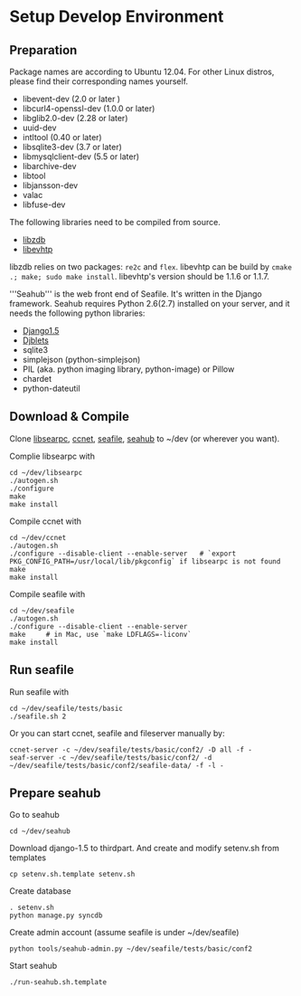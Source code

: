 # Setup Develop Environment

## Preparation ##

Package names are according to Ubuntu 12.04. For other Linux distros, please find their corresponding names yourself.

* libevent-dev  (2.0 or later )
* libcurl4-openssl-dev  (1.0.0 or later)
* libglib2.0-dev (2.28 or later)
* uuid-dev
* intltool (0.40 or later)
* libsqlite3-dev (3.7 or later)
* libmysqlclient-dev (5.5 or later)
* libarchive-dev
* libtool
* libjansson-dev
* valac
* libfuse-dev


The following libraries need to be compiled from source.

* [libzdb](http://www.tildeslash.com/libzdb/dist/libzdb-2.12.tar.gz)
* [libevhtp](https://github.com/ellzey/libevhtp/archive/1.1.6.zip)

libzdb relies on two packages: `re2c` and `flex`.
libevhtp can be build by `cmake .; make; sudo make install`.  libevhtp's version should be 1.1.6 or 1.1.7.

'''Seahub''' is the web front end of Seafile. It's written in the Django framework. Seahub requires Python 2.6(2.7) installed on your server, and it needs the following python libraries:

* [Django1.5](https://www.djangoproject.com/download/1.5.2/tarball/)
* [Djblets](https://github.com/djblets/djblets/tarball/release-0.6.14)
* sqlite3
* simplejson (python-simplejson)
* PIL (aka. python imaging library, python-image) or Pillow
* chardet
* python-dateutil

## Download & Compile

Clone [libsearpc](https://github.com/haiwen/libsearpc/), [ccnet](https://github.com/haiwen/ccnet/), [seafile](https://github.com/haiwen/seafile/), [seahub](https://github.com/haiwen/seahub/) to ~/dev (or wherever you want).

Complie libsearpc with

    cd ~/dev/libsearpc
    ./autogen.sh
    ./configure
    make
    make install

Compile ccnet with

    cd ~/dev/ccnet
    ./autogen.sh
    ./configure --disable-client --enable-server   # `export PKG_CONFIG_PATH=/usr/local/lib/pkgconfig` if libsearpc is not found
    make
    make install

Compile seafile with

    cd ~/dev/seafile
    ./autogen.sh
    ./configure --disable-client --enable-server
    make     # in Mac, use `make LDFLAGS=-liconv`
    make install
    

## Run seafile

Run seafile with

    cd ~/dev/seafile/tests/basic
    ./seafile.sh 2

Or you can start ccnet, seafile and fileserver manually by:

    ccnet-server -c ~/dev/seafile/tests/basic/conf2/ -D all -f -
    seaf-server -c ~/dev/seafile/tests/basic/conf2/ -d ~/dev/seafile/tests/basic/conf2/seafile-data/ -f -l -

## Prepare seahub

Go to seahub

    cd ~/dev/seahub

Download django-1.5 to thirdpart. And create and modify setenv.sh from templates

    cp setenv.sh.template setenv.sh

Create database

    . setenv.sh
    python manage.py syncdb

Create admin account (assume seafile is under ~/dev/seafile)

    python tools/seahub-admin.py ~/dev/seafile/tests/basic/conf2

Start seahub

    ./run-seahub.sh.template
